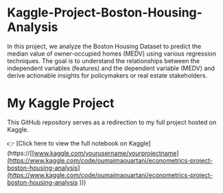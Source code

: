 # Kaggle-Project-Boston-Housing-Analysis
In this project, we analyze the Boston Housing Dataset to predict the median value of owner-occupied homes (MEDV) using various regression techniques. The goal is to understand the relationships between the independent variables (features) and the dependent variable (MEDV) and derive actionable insights for policymakers or real estate stakeholders.
# My Kaggle Project

This GitHub repository serves as a redirection to my full project hosted on Kaggle.

👉 [Click here to view the full notebook on Kaggle](https://[[www.kaggle.com/yourusername/yourprojectname](https://www.kaggle.com/code/oumaimaouartani/econometrics-project-boston-housing-analysis](https://www.kaggle.com/code/oumaimaouartani/econometrics-project-boston-housing-analysis
)))
